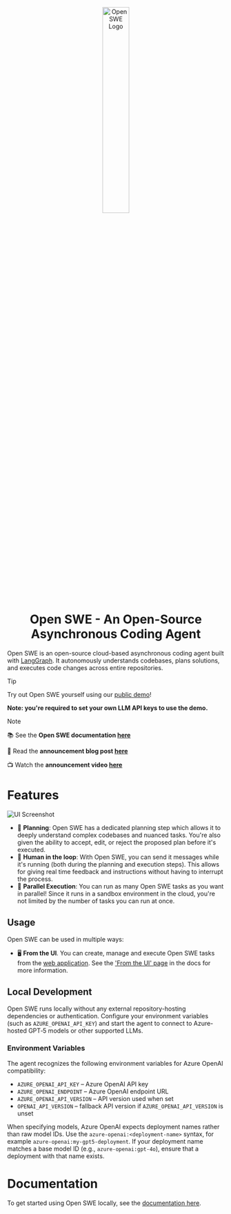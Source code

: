 <div align="center">
  <picture>
    <source media="(prefers-color-scheme: dark)" srcset="apps/docs/logo/dark.svg">
    <source media="(prefers-color-scheme: light)" srcset="apps/docs/logo/light.svg">
    <img src="apps/docs/logo/dark.svg" alt="Open SWE Logo" width="35%">
  </picture>
</div>

<div align="center">
  <h1>Open SWE - An Open-Source Asynchronous Coding Agent</h1>
</div>

Open SWE is an open-source cloud-based asynchronous coding agent built with [LangGraph](https://docs.langchain.com/langgraphjs/). It autonomously understands codebases, plans solutions, and executes code changes across entire repositories.

> [!TIP]
> Try out Open SWE yourself using our [public demo](https://swe.langchain.com)!
>
> **Note: you're required to set your own LLM API keys to use the demo.**

> [!NOTE]
> 📚 See the **Open SWE documentation [here](https://docs.langchain.com/labs/swe/)**
>
> 💬 Read the **announcement blog post [here](https://blog.langchain.com/introducing-open-swe-an-open-source-asynchronous-coding-agent/)**
>
> 📺 Watch the **announcement video [here](https://youtu.be/TaYVvXbOs8c)**

# Features

![UI Screenshot](./static/ui-screenshot.png)

- 📝 **Planning**: Open SWE has a dedicated planning step which allows it to deeply understand complex codebases and nuanced tasks. You're also given the ability to accept, edit, or reject the proposed plan before it's executed.
- 🤝 **Human in the loop**: With Open SWE, you can send it messages while it's running (both during the planning and execution steps). This allows for giving real time feedback and instructions without having to interrupt the process.
- 🏃 **Parallel Execution**: You can run as many Open SWE tasks as you want in parallel! Since it runs in a sandbox environment in the cloud, you're not limited by the number of tasks you can run at once.


## Usage

Open SWE can be used in multiple ways:

- 🖥️ **From the UI**. You can create, manage and execute Open SWE tasks from the [web application](https://swe.langchain.com). See the ['From the UI' page](https://docs.langchain.com/labs/swe/usage/ui) in the docs for more information.

## Local Development

Open SWE runs locally without any external repository-hosting dependencies or authentication. Configure your environment variables (such as `AZURE_OPENAI_API_KEY`) and start the agent to connect to Azure-hosted GPT‑5 models or other supported LLMs.

### Environment Variables

The agent recognizes the following environment variables for Azure OpenAI compatibility:

- `AZURE_OPENAI_API_KEY` – Azure OpenAI API key
- `AZURE_OPENAI_ENDPOINT` – Azure OpenAI endpoint URL
- `AZURE_OPENAI_API_VERSION` – API version used when set
- `OPENAI_API_VERSION` – fallback API version if `AZURE_OPENAI_API_VERSION` is unset

When specifying models, Azure OpenAI expects deployment names rather than raw model IDs. Use the `azure-openai:<deployment-name>` syntax, for example `azure-openai:my-gpt5-deployment`. If your deployment name matches a base model ID (e.g., `azure-openai:gpt-4o`), ensure that a deployment with that name exists.

# Documentation

To get started using Open SWE locally, see the [documentation here](https://docs.langchain.com/labs/swe/).

